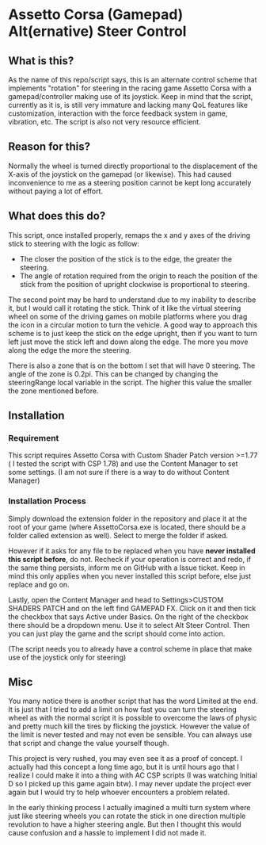 # Assetto Corsa (Gamepad) Alt(ernative) Steer Control

## What is this?
As the name of this repo/script says, this is an alternate control scheme that implements "rotation" for steering in the racing game Assetto Corsa with a gamepad/controller making use of its joystick.
Keep in mind that the script, currently as it is, is still very immature and lacking many QoL features like customization, interaction with the force feedback system in game, vibration, etc. The script is also not very resource efficient.

## Reason for this?
Normally the wheel is turned directly proportional to the displacement of the X-axis of the joystick on the gamepad (or likewise). This had caused inconvenience to me as a steering position cannot be kept long accurately without paying a lot of effort.

## What does this do?
This script, once installed properly, remaps the x and y axes of the driving stick to steering with the logic as follow:

 - The closer the position of the stick is to the edge, the greater the steering.
 - The angle of rotation required from the origin to reach the position of the stick from the position of upright clockwise is proportional to steering.

The second point may be hard to understand due to my inability to describe it, but I would call it rotating the stick. Think of it like the virtual steering wheel on some of the driving games on mobile platforms where you drag the icon in a circular motion to turn the vehicle. A good way to approach this scheme is to just keep the stick on the edge upright, then if you want to turn left just move the stick left and down along the edge. The more you move along the edge the more the steering.

There is also a zone that is on the bottom I set that will have 0 steering. The angle of the zone is 0.2pi. This can be changed by changing the steeringRange local variable in the script. The higher this value the smaller the zone mentioned before.

## Installation
### Requirement
This script requires Assetto Corsa with Custom Shader Patch version >=1.77 ( I tested the script with CSP 1.78) and use the Content Manager to set some settings. (I am not sure if there is a way to do without Content Manager)
### Installation Process
Simply download the extension folder in the repository and place it at the root of your game (where AssettoCorsa.exe is located, there should be a folder called extension as well). Select to merge the folder if asked.

However if it asks for any file to be replaced when you have **never installed this script before**, do not. Recheck if your operation is correct and redo, if the same thing persists, inform me on GitHub with a Issue ticket. Keep in mind this only applies when you never installed this script before, else just replace and go on.

Lastly, open the Content Manager and head to Settings>CUSTOM SHADERS PATCH and on the left find GAMEPAD FX. Click on it and then tick the checkbox that says Active under Basics. On the right of the checkbox there should be a dropdown menu. Use it to select Alt Steer Control. Then you can just play the game and the script should come into action.

(The script needs you to already have a control scheme in place that make use of the joystick only for steering)

## Misc
You many notice there is another script that has the word Limited at the end. It is just that I tried to add a limit on how fast you can turn the steering wheel as with the normal script it is possible to overcome the laws of physic and pretty much kill the tires by flicking the joystick. However the value of the limit is never tested and may not even be sensible. You can always use that script and change the value yourself though.

This project is very rushed, you may even see it as a proof of concept. I actually had this concept a long time ago, but it is until hours ago that I realize I could make it into a thing with AC CSP scripts (I was watching Initial D so I picked up this game again btw). I may never update the project ever again but I would try to help whoever encounters a problem related.

In the early thinking process I actually imagined a multi turn system where just like steering wheels you can rotate the stick in one direction multiple revolution to have a higher steering angle. But then I thought this would cause confusion and a hassle to implement I did not made it.
